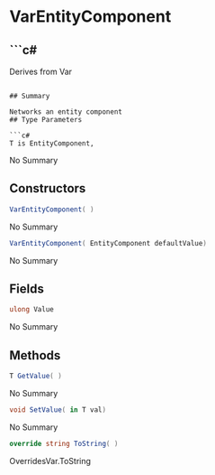 # VarEntityComponent<T>

## ```c#
Derives from Var
```

## Summary

Networks an entity component
## Type Parameters

```c#
T is EntityComponent, 
```
No Summary
## Constructors

```c#
VarEntityComponent( ) 
```
No Summary
```c#
VarEntityComponent( EntityComponent defaultValue) 
```
No Summary
## Fields

```c#
ulong Value
```
No Summary
## Methods

```c#
T GetValue( ) 
```
No Summary
```c#
void SetValue( in T val) 
```
No Summary
```c#
override string ToString( ) 
```
OverridesVar.ToString

